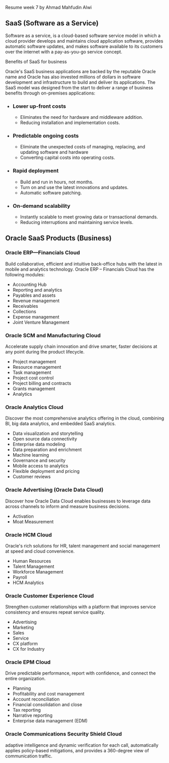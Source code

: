 Resume week 7 by Ahmad Mahfudin Alwi

## SaaS (Software as a Service)

Software as a service, is a cloud-based software service model in which a cloud provider develops and maintains cloud application software, provides automatic software updates, and makes software available to its customers over the internet with a pay-as-you-go service concept.

Benefits of SaaS for business

Oracle's SaaS business applications are backed by the reputable Oracle name and Oracle has also invested millions of dollars in software development and infrastructure to build and deliver its applications. The SaaS model was designed from the start to deliver a range of business benefits through on-premises applications:

<ul>

### <li> Lower up-front costs </li>

<ul>

<li>Eliminates the need for hardware and middleware addition.</li>
<li>Reducing installation and implementation costs.</li>

</ul>

### <li> Predictable ongoing costs </li>

<ul>

<li>Eliminate the unexpected costs of managing, replacing, and updating software and hardware</li>
<li>Converting capital costs into operating costs.</li>

</ul>

### <li> Rapid deployment </li>

<ul>

<li>Build and run in hours, not months.</li>
<li>Turn on and use the latest innovations and updates.</li>
<li>Automatic software patching.</li>

</ul>

### <li> On-demand scalability </li>

<ul>

<li>Instantly scalable to meet growing data or transactional demands.</li>
<li>Reducing interruptions and maintaining service levels.</li>

</ul>

</ul>

## Oracle SaaS Products (Business)

### Oracle ERP—Financials Cloud
Build collaborative, efficient and intuitive back-office hubs with the latest in mobile and analytics technology. Oracle ERP – Financials Cloud has the following modules:
- Accounting Hub
- Reporting and analytics
- Payables and assets
- Revenue management
- Receivables
- Collections
- Expense management
- Joint Venture Management
### Oracle SCM and Manufacturing Cloud
Accelerate supply chain innovation and drive smarter, faster decisions at any point during the product lifecycle.
- Project management
- Resource management
- Task management
- Project cost control
- Project billing and contracts
- Grants management
- Analytics
### Oracle Analytics Cloud
Discover the most comprehensive analytics offering in the cloud, combining BI, big data analytics, and embedded SaaS analytics.
- Data visualization and storytelling
- Open source data connectivity
- Enterprise data modeling
- Data preparation and enrichment
- Machine learning
- Governance and security
- Mobile access to analytics
- Flexible deployment and pricing
- Customer reviews
### Oracle Advertising (Oracle Data Cloud)
Discover how Oracle Data Cloud enables businesses to leverage data across channels to inform and measure business decisions.
- Activation
- Moat Measurement
### Oracle HCM Cloud
Oracle's rich solutions for HR, talent management and social management at speed
and cloud convenience.
- Human Resources
- Talent Management
- Workforce Management
- Payroll
- HCM Analytics
### Oracle Customer Experience Cloud
Strengthen customer relationships with a platform that improves service consistency and ensures repeat service quality.
- Advertising
- Marketing
- Sales
- Service
- CX platform
- CX for Industry
### Oracle EPM Cloud
Drive predictable performance, report with confidence, and connect the entire organization.
- Planning
- Profitability and cost management
- Account reconciliation
- Financial consolidation and close
- Tax reporting
- Narrative reporting
- Enterprise data management (EDM)
### Oracle Communications Security Shield Cloud
adaptive intelligence and dynamic verification for each call, automatically applies policy-based mitigations, and provides a 360-degree view of communication traffic.